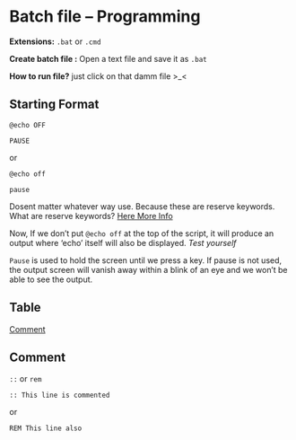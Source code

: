 # Batch file – Programming

**Extensions:**  `.bat` or `.cmd`

**Create batch file :** Open a text file and save it as `.bat`

**How to run file?** just click on that damm file >_<

## Starting Format
```
@echo OFF

PAUSE
```
or
```
@echo off

pause
```
Dosent matter whatever way use. Because these are reserve keywords. What are reserve keywords? [Here More Info](https://en.wikipedia.org/wiki/Reserved_word)

Now, If we don’t put `@echo off` at the top of the script, it will produce an output where ‘echo’ itself will also be displayed. *Test yourself*

`Pause` is used to hold the screen until we press a key. If pause is not used, the output screen will vanish away within a blink of an eye and we won’t be able to see the output.

## Table

<a href="#comment">Comment</a>


## Comment
`::` or `rem`

```
:: This line is commented
```
or
```
REM This line also
```